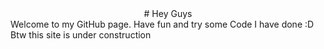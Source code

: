 <center># Hey Guys</center>
Welcome to my GitHub page. Have fun and try some Code I have done :D <br>
Btw this site is under construction
